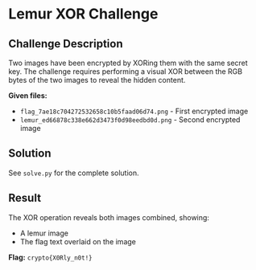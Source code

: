 # Lemur XOR Challenge

## Challenge Description

Two images have been encrypted by XORing them with the same secret key. The challenge requires performing a visual XOR between the RGB bytes of the two images to reveal the hidden content.

**Given files:**
- `flag_7ae18c704272532658c10b5faad06d74.png` - First encrypted image
- `lemur_ed66878c338e662d3473f0d98eedbd0d.png` - Second encrypted image


## Solution

See `solve.py` for the complete solution.


## Result

The XOR operation reveals both images combined, showing:
- A lemur image
- The flag text overlaid on the image

**Flag:** `crypto{X0Rly_n0t!}`

